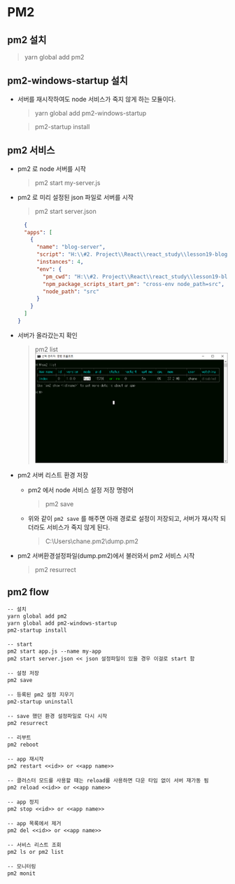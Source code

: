 # PM2

## pm2 설치
> yarn global add pm2

## pm2-windows-startup 설치
- 서버를 재시작하여도 node 서비스가 죽지 않게 하는 모듈이다.
  > yarn global add pm2-windows-startup
  
  > pm2-startup install

## pm2 서비스
- pm2 로 node 서버를 시작
  > pm2 start my-server.js

- pm2 로 미리 설정된 json 파일로 서버를 시작
  > pm2 start server.json

  ```json
    {
    "apps": [
      {
        "name": "blog-server",
        "script": "H:\\#2. Project\\React\\react_study\\lesson19-blog-back-end-mongodb\\src\\index.js",
        "instances": 4,
        "env": {
          "pm_cwd": "H:\\#2. Project\\React\\react_study\\lesson19-blog-back-end-mongodb",
          "npm_package_scripts_start_pm": "cross-env node_path=src",
          "node_path": "src"
        }
      }
    ]
  }
  ```

- 서버가 올라갔는지 확인
  > pm2 list
  ![alt text](/images/pm2_list.png)

- pm2 서버 리스트 환경 저장
  - pm2 에서 node 서비스 설정 저장 명령어

    > pm2 save

  - 위와 같이 `pm2 save` 를 해주면 아래 경로로 설정이 저장되고, 서버가 재시작 되더라도 서비스가 죽지 않게 된다. 

    > C:\Users\chane\.pm2\dump.pm2


- pm2 서버환경설정파일(dump.pm2)에서 불러와서 pm2 서비스 시작
  > pm2 resurrect

## pm2 flow
```
-- 설치
yarn global add pm2
yarn global add pm2-windows-startup
pm2-startup install

-- start
pm2 start app.js --name my-app
pm2 start server.json << json 설정파일이 있을 경우 이걸로 start 함

-- 설정 저장
pm2 save

-- 등록된 pm2 설정 지우기
pm2-startup uninstall

-- save 했던 환경 설정파일로 다시 시작
pm2 resurrect

-- 리부트
pm2 reboot

-- app 재시작
pm2 restart <<id>> or <<app name>>

-- 클러스터 모드를 사용할 때는 reload를 사용하면 다운 타임 없이 서버 재가동 됨
pm2 reload <<id>> or <<app name>>

-- app 정지
pm2 stop <<id>> or <<app name>>

-- app 목록에서 제거
pm2 del <<id>> or <<app name>>

-- 서비스 리스트 조회
pm2 ls or pm2 list

-- 모니터링
pm2 monit
```
